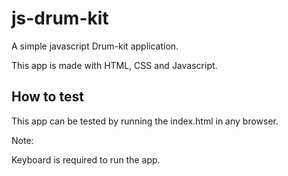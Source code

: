 # js-drum-kit
A simple javascript Drum-kit application.

This app is made with HTML, CSS and Javascript.

## How to test

This app can be tested by running the index.html in any browser.

Note:

Keyboard is required to run the app.
